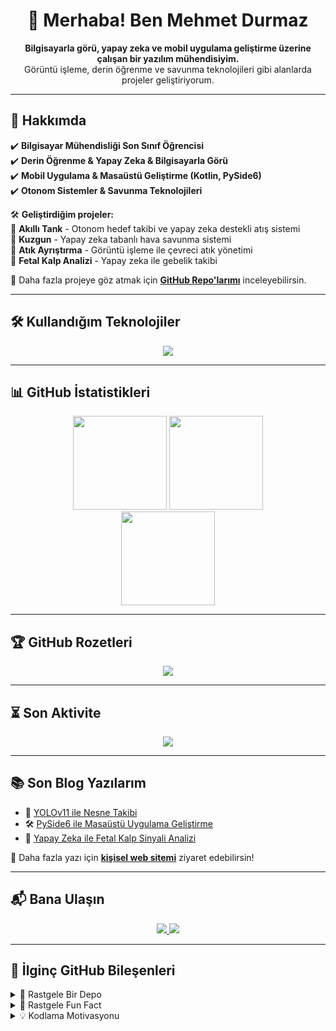 <h1 align="center">👋 Merhaba! Ben Mehmet Durmaz</h1>  
<p align="center">
  <b>Bilgisayarla görü, yapay zeka ve mobil uygulama geliştirme üzerine çalışan bir yazılım mühendisiyim.</b>  
  <br>Görüntü işleme, derin öğrenme ve savunma teknolojileri gibi alanlarda projeler geliştiriyorum.
</p>  

---

## 🚀 Hakkımda  
✔️ **Bilgisayar Mühendisliği Son Sınıf Öğrencisi**  
✔️ **Derin Öğrenme & Yapay Zeka & Bilgisayarla Görü**  
✔️ **Mobil Uygulama & Masaüstü Geliştirme (Kotlin, PySide6)**  
✔️ **Otonom Sistemler & Savunma Teknolojileri**  

🛠️ **Geliştirdiğim projeler:**  
🔹 **Akıllı Tank** - Otonom hedef takibi ve yapay zeka destekli atış sistemi  
🔹 **Kuzgun** - Yapay zeka tabanlı hava savunma sistemi  
🔹 **Atık Ayrıştırma** - Görüntü işleme ile çevreci atık yönetimi  
🔹 **Fetal Kalp Analizi** - Yapay zeka ile gebelik takibi  

📌 Daha fazla projeye göz atmak için **[GitHub Repo'larımı](https://github.com/mdrmz?tab=repositories)** inceleyebilirsin.  

---

## 🛠️ Kullandığım Teknolojiler  
<div align="center">
  <img src="https://skillicons.dev/icons?i=python,cpp,kotlin,tensorflow,pytorch,opencv,github,linux,arduino,flutter" />
</div>

---

## 📊 GitHub İstatistikleri  
<div align="center">
  <img src="https://github-readme-stats.vercel.app/api?username=mdrmz&show_icons=true&theme=dark" height="150">
  <img src="https://github-readme-stats.vercel.app/api/top-langs/?username=mdrmz&layout=compact&theme=dark" height="150">
</div>

<div align="center">
  <img src="https://github-readme-streak-stats.herokuapp.com/?user=mdrmz&theme=dark&hide_border=true" height="150">
</div>

---

## 🏆 GitHub Rozetleri  
<div align="center">
  <img src="https://github-profile-trophy.vercel.app/?username=mdrmz&theme=darkhub&row=1&column=7">
</div>

---

## ⏳ Son Aktivite  
<div align="center">
  <img src="https://github-readme-activity-graph.vercel.app/graph?username=mdrmz&theme=react-dark">
</div>

---

## 📚 Son Blog Yazılarım  
<!-- BLOG-POST-LIST:START -->
- 🚀 [YOLOv11 ile Nesne Takibi](https://mehmetdurmaz.dev/yolov11-nesne-takibi)  
- 🛠️ [PySide6 ile Masaüstü Uygulama Geliştirme](https://mehmetdurmaz.dev/pyside6-tutorial)  
- 🤖 [Yapay Zeka ile Fetal Kalp Sinyali Analizi](https://mehmetdurmaz.dev/fetal-ai)  
<!-- BLOG-POST-LIST:END -->

📌 Daha fazla yazı için **[kişisel web sitemi](https://mehmetdurmaz.dev)** ziyaret edebilirsin!  

---


## 📬 Bana Ulaşın  
<div align="center">
  <a href="https://linkedin.com/in/mdrmz">
    <img src="https://img.shields.io/badge/LinkedIn-000?style=for-the-badge&logo=linkedin&logoColor=white">
  </a>
  <a href="https://mehmetdurmaz.dev">
    <img src="https://img.shields.io/badge/Web%20Sitesi-000?style=for-the-badge&logo=firefox&logoColor=white">
  </a>
</div>

---

## 🎯 İlginç GitHub Bileşenleri  
<details>
  <summary>🧐 Rastgele Bir Depo</summary>
  <a href="https://github.com/mdrmz?tab=repositories">
    <img src="https://github-readme-stats.vercel.app/api/pin/?username=mdrmz&repo=akilli-tank&theme=dark">
  </a>
</details>

<details>
  <summary>🎲 Rastgele Fun Fact</summary>
  <img src="https://quotes-github-readme.vercel.app/api?type=horizontal&theme=dark">
</details>

<details>
  <summary>💡 Kodlama Motivasyonu</summary>
  <img src="https://readme-jokes.vercel.app/api">
</details>

